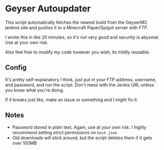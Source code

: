 # Geyser Autoupdater
This script automatically fetches the newest build from the GeyserMC jenkins site
and pushes it to a Minecraft Paper/Spigot server with FTP.

I wrote this in like 20 minutes, so it's not very good and security is abysmal.
Use at your own risk.

Also feel free to modify my code however you wish, its mildly reusable.

## Config
It's pretty self-explanatory I think, just put in your FTP address, username,
and password, and run the script. Don't mess with the Jenkis URL unless you know what you're doing.

If it breaks just like, make an issue or something and I *might* fix it.

## Notes
* Password stored in plain text. Again, use at your own risk. I highly recommend
setting strict permissions on `host.json`
* Old downloads will stick around, but the script deletes them if it gets over 100MB
